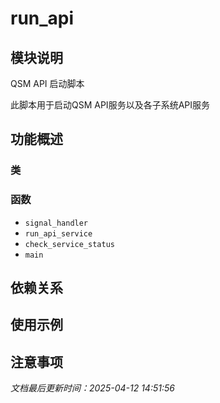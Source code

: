 # run_api

## 模块说明
QSM API 启动脚本

此脚本用于启动QSM API服务以及各子系统API服务

## 功能概述

### 类


### 函数

- `signal_handler`
- `run_api_service`
- `check_service_status`
- `main`

## 依赖关系

## 使用示例

## 注意事项

*文档最后更新时间：2025-04-12 14:51:56*